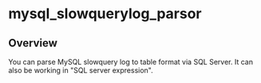 # mysql_slowquerylog_parsor

## Overview

You can parse MySQL slowquery log to table format via SQL Server.
It can also be working in "SQL server expression".




